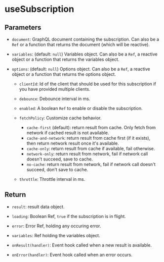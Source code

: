 # useSubscription

## Parameters

- `document`: GraphQL document containing the subscription. Can also be a `Ref` or a function that returns the document (which will be reactive).

- `variables`: (default: `null`) Variables object. Can also be a `Ref`, a reactive object or a function that returns the variables object.

- `options`: (default: `null`) Options object. Can also be a `Ref`, a reactive object or a function that returns the options object.

  - `clientId`: Id of the client that should be used for this subscription if you have provided multiple clients.

  - `debounce`: Debounce interval in ms.

  - `enabled`: A boolean `Ref` to enable or disable the subscription.

  - `fetchPolicy`: Customize cache behavior.
    - `cache-first` (default): return result from cache. Only fetch from network if cached result is not available.
    - `cache-and-network`: return result from cache first (if it exists), then return network result once it's available.
    - `cache-only`: return result from cache if available, fail otherwise.
    - `network-only`: return result from network, fail if network call doesn't succeed, save to cache.
    - `no-cache`: return result from network, fail if network call doesn't succeed, don't save to cache.

  - `throttle`: Throttle interval in ms.

## Return

- `result`: result data object.

- `loading`: Boolean Ref, `true` if the subscription is in flight.

- `error`: Error Ref, holding any occuring error.

- `variables`: Ref holding the variables object.

- `onResult(handler)`: Event hook called when a new result is available.

- `onError(handler)`: Event hook called when an error occurs.

